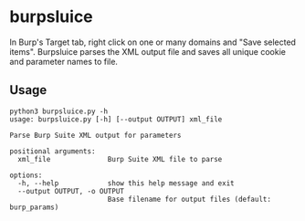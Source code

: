 # burpsluice

In Burp's Target tab, right click on one or many domains and "Save selected items". Burpsluice parses the XML output file and saves all unique cookie and parameter names to file.

## Usage

```
python3 burpsluice.py -h
usage: burpsluice.py [-h] [--output OUTPUT] xml_file

Parse Burp Suite XML output for parameters

positional arguments:
  xml_file              Burp Suite XML file to parse

options:
  -h, --help            show this help message and exit
  --output OUTPUT, -o OUTPUT
                        Base filename for output files (default: burp_params)
```
